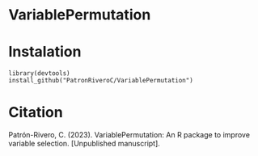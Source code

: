 # VariablePermutation

# Instalation
```
library(devtools)
install_github("PatronRiveroC/VariablePermutation")
```

# Citation
Patrón-Rivero, C. (2023). VariablePermutation: An R package to improve variable selection. [Unpublished manuscript].

